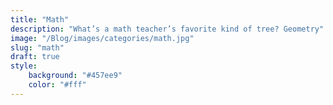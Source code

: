 ```yaml
---
title: "Math"
description: "What’s a math teacher’s favorite kind of tree? Geometry"
image: "/Blog/images/categories/math.jpg"
slug: "math"
draft: true
style:
    background: "#457ee9" 
    color: "#fff"
---
```

